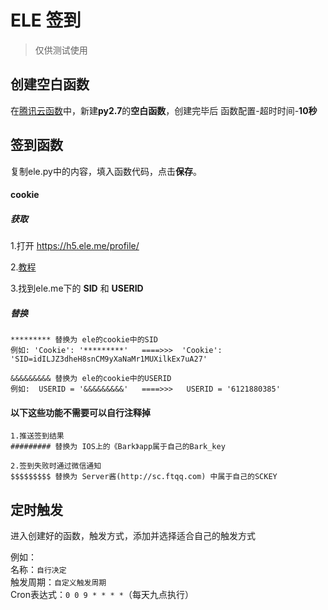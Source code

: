 # ELE 签到
> 仅供测试使用

## 创建空白函数

在[腾讯云函数](https://console.cloud.tencent.com/scf/index/1)中，新建**py2.7**的**空白函数**，创建完毕后 函数配置-超时时间-**10秒**

## 签到函数
复制ele.py中的内容，填入函数代码，点击**保存**。

#### cookie
##### 获取
1.打开 https://h5.ele.me/profile/ 

2.[教程](http://www.cnplugins.com/tool/check-cookie.html) 

3.找到ele.me下的 **SID** 和 **USERID** 

##### 替换
```
********* 替换为 ele的cookie中的SID
例如: 'Cookie': '*********'   ====>>>  'Cookie': 'SID=idILJZ3dheH8snCM9yXaNaMr1MUXilkEx7uA27'

&&&&&&&&& 替换为 ele的cookie中的USERID
例如:  USERID = '&&&&&&&&&'   ====>>>   USERID = '6121880385'
```

#### 以下这些功能不需要可以自行注释掉  
```
1.推送签到结果  
######### 替换为 IOS上的《Bark》app属于自己的Bark_key

2.签到失败时通过微信通知  
$$$$$$$$$ 替换为 Server酱(http://sc.ftqq.com) 中属于自己的SCKEY  
```

## 定时触发
进入创建好的函数，触发方式，添加并选择适合自己的触发方式  

例如：  
名称：`自行决定`  
触发周期：`自定义触发周期`  
Cron表达式：`0 0 9 * * * *`（每天九点执行）
